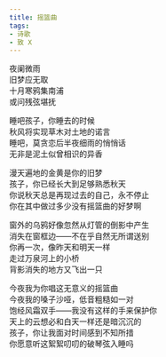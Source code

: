 ```yaml
---
title: 摇篮曲
tags:
- 诗歌
- 致 X
---
```


夜阑微雨<br>
旧梦应无取<br>
十月寒鸦集南浦<br>
或问残弦堪抚<br>
<!--more-->

睡吧孩子，你睡去的时候<br>
秋风将实现草木对土地的诺言<br>
睡吧，莫贪恋后半夜细雨的悄悄话<br>
无非是泥土似曾相识的异香<br>

漫天遍地的金黄是你的旧梦<br>
孩子，你已经长大到足够熟悉秋天<br>
你说秋天总是再现过去的自己，永不停止<br>
你在其中做过多少没有摇篮曲的好梦啊<br>

窗外的乌鸦好像忽然从灯管的倒影中产生<br>
消失在窗框边——不在乎自然无所谓送别<br>
你再一次，像昨天和明天一样<br>
走过万泉河上的小桥<br>
背影消失的地方又飞出一只<br>

今夜我为你唱这无意义的摇篮曲<br>
今夜我的嗓子沙哑，低音粗糙如一对<br>
饱经风霜双手——我没有这样的手来保护你<br>
天上的云想必和白天一样还是暗沉沉的<br>
孩子，你让我面对时间感到不知所措<br>
你愿意听这絮絮叨叨的破琴弦入睡吗<br>